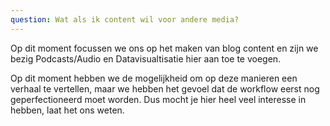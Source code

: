 ```yaml
---
question: Wat als ik content wil voor andere media?
---
```

Op dit moment focussen we ons op het maken van blog content en zijn we bezig Podcasts/Audio en Datavisualtisatie hier aan toe te voegen.

Op dit moment hebben we de mogelijkheid om op deze manieren een verhaal te vertellen, maar we hebben het gevoel dat de workflow eerst nog geperfectioneerd moet worden. Dus mocht je hier heel veel interesse in hebben, laat het ons weten.
